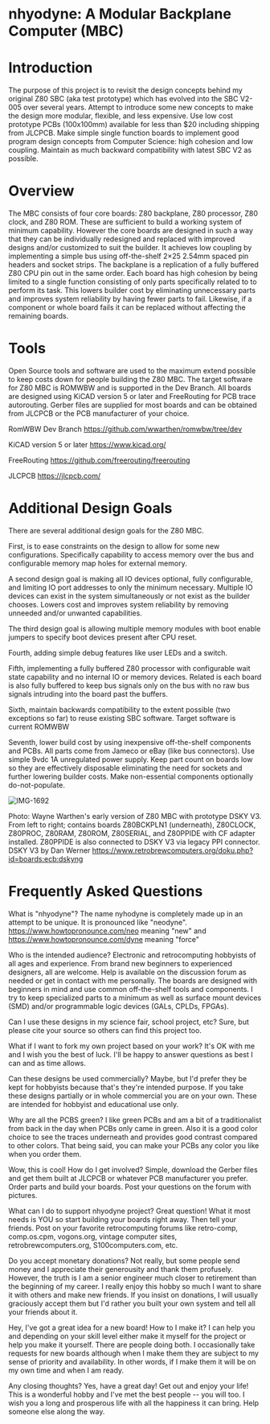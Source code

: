 # nhyodyne: A Modular Backplane Computer (MBC)
# Introduction
The purpose of this project is to revisit the design concepts behind my original Z80 SBC (aka test prototype) which has evolved into the SBC V2-005 over several years. Attempt to introduce some new concepts to make the design more modular, flexible, and less expensive. Use low cost prototype PCBs (100x100mm) available for less than $20 including shipping from JLCPCB. Make simple single function boards to implement good program design concepts from Computer Science: high cohesion and low coupling. Maintain as much backward compatibility with latest SBC V2 as possible.

# Overview
The MBC consists of four core boards: Z80 backplane, Z80 processor, Z80 clock, and Z80 ROM. These are sufficient to build a working system of minimum capability. However  the core boards are designed in such a way that they can be individually redesigned and replaced with improved designs and/or customized to suit the builder. It achieves low coupling by implementing a simple bus using off-the-shelf 2×25 2.54mm spaced pin headers and socket strips. The backplane is a replication of a fully buffered Z80 CPU pin out in the same order. Each board has high cohesion by being limited to a single function consisting of only parts specifically related to to perform its task. This lowers builder cost by eliminating unnecessary parts and improves system reliability by having fewer parts to fail. Likewise, if a component or whole board fails it can be replaced without affecting the remaining boards.

# Tools
Open Source tools and software are used to the maximum extend possible to keep costs down for people building the Z80 MBC.  The target software for Z80 MBC is ROMWBW and is supported in the Dev Branch.  All boards are designed using KiCAD version 5 or later and FreeRouting for PCB trace autorouting.  Gerber files are supplied for most boards and can be obtained from JLCPCB or the PCB manufacturer of your choice.

RomWBW Dev Branch  https://github.com/wwarthen/romwbw/tree/dev

KiCAD version 5 or later  https://www.kicad.org/

FreeRouting  https://github.com/freerouting/freerouting

JLCPCB  https://jlcpcb.com/

# Additional Design Goals
There are several additional design goals for the Z80 MBC.

First, is to ease constraints on the design to allow for some new configurations. Specifically capability to access memory over the bus and configurable memory map holes for external memory.

A second design goal is making all IO devices optional, fully configurable, and limiting IO port addresses to only the minimum necessary. Multiple IO devices can exist in the system simultaneously or not exist as the builder chooses. Lowers cost and improves system reliability by removing unneeded and/or unwanted capabilities.

The third design goal is allowing multiple memory modules with boot enable jumpers to specify boot devices present after CPU reset.

Fourth, adding simple debug features like user LEDs and a switch.

Fifth, implementing a fully buffered Z80 processor with configurable wait state capability and no internal IO or memory devices. Related is each board is also fully buffered to keep bus signals only on the bus with no raw bus signals intruding into the board past the buffers.

Sixth, maintain backwards compatibility to the extent possible (two exceptions so far) to reuse existing SBC software. Target software is current ROMWBW

Seventh, lower build cost by using inexpensive off-the-shelf components and PCBs. All parts come from Jameco or eBay (like bus connectors). Use simple 9vdc 1A unregulated power supply. Keep part count on boards low so they are effectively disposable eliminating the need for sockets and further lowering builder costs. Make non-essential components optionally do-not-populate.

![IMG-1692](https://user-images.githubusercontent.com/86925539/144116345-c4b32c04-1b2d-48f0-a56d-0735849f6f7f.jpg)

Photo: Wayne Warthen's early version of Z80 MBC with prototype DSKY V3.  From left to right; contains boards Z80BCKPLN1 (underneath), Z80CLOCK, Z80PROC, Z80RAM, Z80ROM, Z80SERIAL, and Z80PPIDE with CF adapter installed.  Z80PPIDE is also connected to DSKY V3 via legacy PPI connector.
DSKY V3 by Dan Werner  https://www.retrobrewcomputers.org/doku.php?id=boards:ecb:dskyng

# Frequently Asked Questions
What is "nhyodyne"?  The name nyhodyne is completely made up in an attempt to be unique.  It is pronounced like "neodyne".  https://www.howtopronounce.com/neo meaning "new" and https://www.howtopronounce.com/dyne meaning "force"

Who is the intended audience?  Electronic and retrocomputing hobbyists of all ages and experience.  From brand new beginners to experienced designers, all are welcome.  Help is available on the discussion forum as needed or get in contact with me personally.  The boards are designed with beginners in mind and use common off-the-shelf tools and components.  I try to keep specialized parts to a minimum as well as surface mount devices (SMD) and/or programmable logic devices (GALs, CPLDs, FPGAs).  

Can I use these designs in my science fair, school project, etc?  Sure, but please cite your source so others can find this project too.

What if I want to fork my own project based on your work?  It's OK with me and I wish you the best of luck.  I'll be happy to answer questions as best I can and as time allows.

Can these designs be used commercially?  Maybe, but I'd prefer they be kept for hobbyists because that's they're intended purpose.  If you take these designs partially or in whole commercial you are on your own.  These are intended for hobbyist and educational use only.

Why are all the PCBS green?  I like green PCBs and am a bit of a traditionalist from back in the day when PCBs only came in green.  Also it is a good color choice to see the traces underneath and provides good contrast compared to other colors.  That being said, you can make your PCBs any color you like when you order them.

Wow, this is cool!  How do I get involved?  Simple, download the Gerber files and get them built at JLCPCB or whatever PCB manufacturer you prefer.  Order parts and build your boards.  Post your questions on the forum with pictures.

What can I do to support nhyodyne project?  Great question!  What it most needs is YOU so start building your boards right away.  Then tell your friends.  Post on your favorite retrocomputing forums like retro-comp, comp.os.cpm, vogons.org, vintage computer sites, retrobrewcomputers.org, S100computers.com, etc.

Do you accept monetary donations?  Not really, but some people send money and I appreciate their generousity and thank them profusely. However, the truth is I am a senior engineer much closer to retirement than the beginning of my career.  I really enjoy this hobby so much I want to share it with others and make new friends.  If you insist on donations, I will usually graciously accept them but I'd rather you built your own system and tell all your friends about it.

Hey, I've got a great idea for a new board!  How to I make it?  I can help you and depending on your skill level either make it myself for the project or help you make it yourself.   There are people doing both.  I occasionally take requests for new boards although when I make them they are subject to my sense of priority and availability.  In other words, if I make them it will be on my own time and when I am ready.

Any closing thoughts?   Yes, have a great day!  Get out and enjoy your life!  This is a wonderful hobby and I've met the best people -- you will too.  I wish you a long and prosperous life with all the happiness it can bring.  Help someone else along the way.

